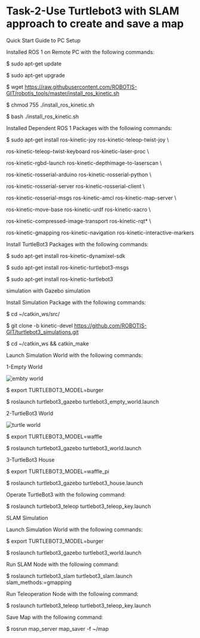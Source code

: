 # Task-2-Use Turtlebot3 with SLAM approach to create and save a map

Quick Start Guide to PC Setup 

Installed ROS 1 on Remote PC with the following commands:

$ sudo apt-get update

$ sudo apt-get upgrade

$ wget https://raw.githubusercontent.com/ROBOTIS-GIT/robotis_tools/master/install_ros_kinetic.sh

$ chmod 755 ./install_ros_kinetic.sh 

$ bash ./install_ros_kinetic.sh

Installed Dependent ROS 1 Packages with the following commands:

$ sudo apt-get install ros-kinetic-joy ros-kinetic-teleop-twist-joy \

  ros-kinetic-teleop-twist-keyboard ros-kinetic-laser-proc \
  
  ros-kinetic-rgbd-launch ros-kinetic-depthimage-to-laserscan \
  
  ros-kinetic-rosserial-arduino ros-kinetic-rosserial-python \
  
  ros-kinetic-rosserial-server ros-kinetic-rosserial-client \
  
  ros-kinetic-rosserial-msgs ros-kinetic-amcl ros-kinetic-map-server \
  
  ros-kinetic-move-base ros-kinetic-urdf ros-kinetic-xacro \
  
  ros-kinetic-compressed-image-transport ros-kinetic-rqt* \
  
  ros-kinetic-gmapping ros-kinetic-navigation ros-kinetic-interactive-markers
  
  Install TurtleBot3 Packages with the following commands:
  
$ sudo apt-get install ros-kinetic-dynamixel-sdk

$ sudo apt-get install ros-kinetic-turtlebot3-msgs

$ sudo apt-get install ros-kinetic-turtlebot3

simulation with Gazebo simulation

Install Simulation Package with the following commands:

$ cd ~/catkin_ws/src/

$ git clone -b kinetic-devel https://github.com/ROBOTIS-GIT/turtlebot3_simulations.git

$ cd ~/catkin_ws && catkin_make

Launch Simulation World with the following commands:

1-Empty World

![embty world](https://user-images.githubusercontent.com/85695324/123561762-fc2ead00-d7b2-11eb-8d15-25c112c24d89.png)

$ export TURTLEBOT3_MODEL=burger

$ roslaunch turtlebot3_gazebo turtlebot3_empty_world.launch

2-TurtleBot3 World

![turtle world](https://user-images.githubusercontent.com/85695324/123561999-904d4400-d7b4-11eb-8024-1ab880ace2f9.png)

$ export TURTLEBOT3_MODEL=waffle

$ roslaunch turtlebot3_gazebo turtlebot3_world.launch

3-TurtleBot3 House

$ export TURTLEBOT3_MODEL=waffle_pi

$ roslaunch turtlebot3_gazebo turtlebot3_house.launch

Operate TurtleBot3 with the following command:

$ roslaunch turtlebot3_teleop turtlebot3_teleop_key.launch

SLAM Simulation

Launch Simulation World with the following commands:

$ export TURTLEBOT3_MODEL=burger

$ roslaunch turtlebot3_gazebo turtlebot3_world.launch

Run SLAM Node with the following command:

$ roslaunch turtlebot3_slam turtlebot3_slam.launch slam_methods:=gmapping

Run Teleoperation Node with the following command:

$ roslaunch turtlebot3_teleop turtlebot3_teleop_key.launch

Save Map with the following command:

$ rosrun map_server map_saver -f ~/map
